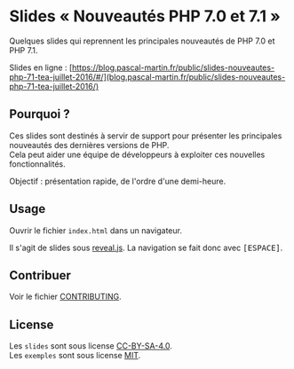 # Slides « Nouveautés PHP 7.0 et 7.1 »

Quelques slides qui reprennent les principales nouveautés de PHP 7.0 et PHP 7.1.

Slides en ligne : [https://blog.pascal-martin.fr/public/slides-nouveautes-php-71-tea-juillet-2016/#/](blog.pascal-martin.fr/public/slides-nouveautes-php-71-tea-juillet-2016/)

## Pourquoi ?

Ces slides sont destinés à servir de support pour présenter les principales nouveautés des
dernières versions de PHP.  
Cela peut aider une équipe de développeurs à exploiter ces nouvelles fonctionnalités.

Objectif : présentation rapide, de l'ordre d'une demi-heure.

## Usage

Ouvrir le fichier `index.html` dans un navigateur.

Il s'agit de slides sous [reveal.js](http://lab.hakim.se/reveal-js/#/). La navigation se
fait donc avec <kbd>[ESPACE]</kbd>.

## Contribuer

Voir le fichier [CONTRIBUTING](CONTRIBUTING.md).

## License

Les `slides` sont sous license [CC-BY-SA-4.0](https://creativecommons.org/licenses/by-sa/4.0/).  
Les `exemples` sont sous license [MIT](https://opensource.org/licenses/MIT).
